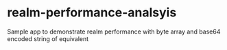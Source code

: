 # realm-performance-analsyis
Sample app to demonstrate realm performance with byte array and base64 encoded string of equivalent
